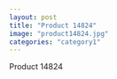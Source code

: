 ```yaml
---
layout: post
title: "Product 14824"
image: "product14824.jpg"
categories: "category1"
---
```

Product 14824
